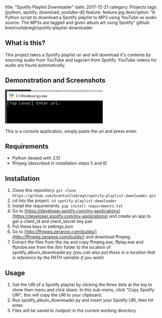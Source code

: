 title: "Spotify Playlist Downloader"
date: 2017-12-21
category: Projects
tags: [python, spotify, download, youtube-dl]
feature: feature.jpg
description: "A Python script to download a Spotify playlist to MP3 using YouTube as audio source. The MP3s are tagged and given album art using Spotify"
github: brentvollebregt/spotify-playlist-downloader

## What is this?
This project takes a Spotify playlist uri and will download it's contents by sourcing audio from YouTube and tags/art from Spotify. YouTube videos for audio are found automatically.

## Demonstration and Screenshots
![Console example](/posts/spotify-playlist-downloader/gui1.png)

This is a console application, simply paste the uri and press enter.

## Requirements
* Python (tested with 3.5)
* ffmpeg (described in installation steps 5 and 6)

## Installation
1. Clone this repository. `git clone https://github.com/brentvollebregt/spotify-playlist-downloader.git`
2. cd into the project. `cd spotify-playlist-downloader`
3. Install the requirements. `pip install requirements.txt`
4. Go to [https://developer.spotify.com/my-applications](https://developer.spotify.com/my-applications) and create an app to get a client_id and client_secret key pair
5. Put these keys in settings.json
6. Go to [http://ffmpeg.zeranoe.com/builds/](http://ffmpeg.zeranoe.com/builds/) and download ffmpeg.
7. Extract the files from the zip and copy ffmpeg.exe, ffplay.exe and ffprobe.exe from the /bin folder to the location of spotify_album_downloader.py *(you can also put these in a location that is reference by the PATH variable if you wish)*

## Usage
1. Get the URI of a Spotify playlist by clicking the three dots at the top to show then menu and click share. In this sub-menu, click "Copy Spotify URI"; this will copy the URI to your clipboard.
2. Run spotify_album_downloader.py and insert your Spotify URI, then hit enter.
3. Files will be saved to /output/ in the current working directory.
